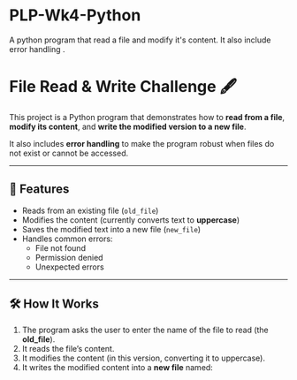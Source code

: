 # PLP-Wk4-Python
A python program  that read a file and modify it's content. It also include error handling . 
# File Read & Write Challenge 🖋️

This project is a Python program that demonstrates how to **read from a file**, **modify its content**, and **write the modified version to a new file**.  

It also includes **error handling** to make the program robust when files do not exist or cannot be accessed.

---

## 📌 Features
- Reads from an existing file (`old_file`)
- Modifies the content (currently converts text to **uppercase**)
- Saves the modified text into a new file (`new_file`)
- Handles common errors:
  - File not found
  - Permission denied
  - Unexpected errors

---

## 🛠️ How It Works
1. The program asks the user to enter the name of the file to read (the **old_file**).  
2. It reads the file’s content.  
3. It modifies the content (in this version, converting it to uppercase).  
4. It writes the modified content into a **new file** named:

